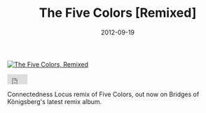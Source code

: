 ﻿---
title: The Five Colors [Remixed]
date: 2012-09-19
tags: ["Releases"]
---

[![The Five Colors, Remixed](/rm_ation/images/the-five-colors-remixed.jpg)](https://bridgesofkonigsberg.bandcamp.com/album/the-five-colors-remixed)

<iframe width="46" height="23" style="position: relative; display: block; width: 46px; height: 23px;" src="http://bandcamp.com/EmbeddedPlayer/v=2/track=2563747714/size=short/bgcol=FFFFFF/linkcol=4285BB/" allowtransparency="true" frameborder="0"><a href="http://bridgesofkonigsberg.bandcamp.com/track/five-colors-connectedness-locus-remix">Five Colors [Connectedness Locus Remix] by Bridges of Königsberg</a></iframe>

Connectedness Locus remix of Five Colors, out now on Bridges of K&ouml;nigsberg's latest remix album.
